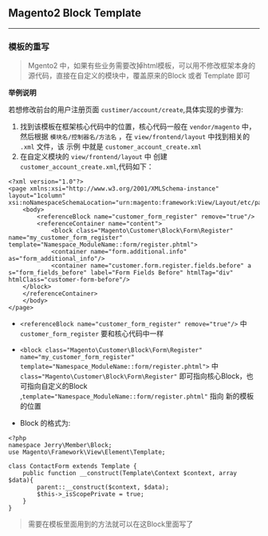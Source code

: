 ## Magento2 Block Template
---

### 模板的重写
> Mgento2 中，如果有些业务需要改掉html模板，可以用不修改框架本身的源代码，直接在自定义的模块中，覆盖原来的Block 或者 Template 即可

**举例说明**

若想修改前台的用户注册页面 `custimer/account/create`,具体实现的步骤为:

1. 找到该模板在框架核心代码中的位置，核心代码一般在 `vendor/magento` 中，然后根据 `模块名/控制器名/方法名` ，在 `view/frontend/layout` 中找到相关的 `.xml` 文件，该 示例 中就是 `customer_account_create.xml`
2. 在自定义模块的 `view/frontend/layout` 中 创建 `customer_account_create.xml`,代码如下： 

```
<?xml version="1.0"?>
<page xmlns:xsi="http://www.w3.org/2001/XMLSchema-instance" layout="1column" xsi:noNamespaceSchemaLocation="urn:magento:framework:View/Layout/etc/page_configuration.xsd">
    <body>
        <referenceBlock name="customer_form_register" remove="true"/>
		<referenceContainer name="content">
    		<block class="Magento\Customer\Block\Form\Register" 				name="my_customer_form_register" 					template="Namespace_ModuleName::form/register.phtml">
        	<container name="form.additional.info" as="form_additional_info"/>
        	<container name="customer.form.register.fields.before" a			s="form_fields_before" label="Form Fields Before" htmlTag="div" 		htmlClass="customer-form-before"/>
    </block>
	</referenceContainer>
    </body>
</page>
```

- `<referenceBlock name="customer_form_register" remove="true"/>` 中 `customer_form_register` 要和核心代码中一样

- `<block class="Magento\Customer\Block\Form\Register" name="my_customer_form_register" template="Namespace_ModuleName::form/register.phtml">` 中 `class="Magento\Customer\Block\Form\Register"` 即可指向核心Block，也可指向自定义的Block ,`template="Namespace_ModuleName::form/register.phtml"` 指向 新的模板的位置
- Block 的格式为:  

```
<?php
namespace Jerry\Member\Block;
use Magento\Framework\View\Element\Template;

class ContactForm extends Template {
	public function __construct(Template\Context $context, array $data){
		parent::__construct($context, $data);
		$this->_isScopePrivate = true;
	}
}
```

> 需要在模板里面用到的方法就可以在这Block里面写了